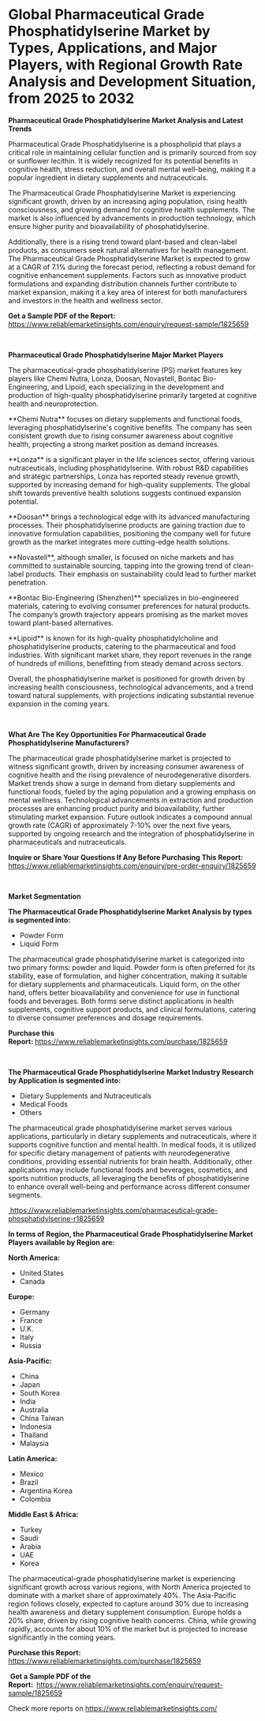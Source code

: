 <p><h1>Global Pharmaceutical Grade Phosphatidylserine Market by Types, Applications, and Major Players, with Regional Growth Rate Analysis and Development Situation, from 2025 to 2032</h1></p><p><strong>Pharmaceutical Grade Phosphatidylserine Market Analysis and Latest Trends</strong></p>
<p><p>Pharmaceutical Grade Phosphatidylserine is a phospholipid that plays a critical role in maintaining cellular function and is primarily sourced from soy or sunflower lecithin. It is widely recognized for its potential benefits in cognitive health, stress reduction, and overall mental well-being, making it a popular ingredient in dietary supplements and nutraceuticals. </p><p>The Pharmaceutical Grade Phosphatidylserine Market is experiencing significant growth, driven by an increasing aging population, rising health consciousness, and growing demand for cognitive health supplements. The market is also influenced by advancements in production technology, which ensure higher purity and bioavailability of phosphatidylserine. </p><p>Additionally, there is a rising trend toward plant-based and clean-label products, as consumers seek natural alternatives for health management. The Pharmaceutical Grade Phosphatidylserine Market is expected to grow at a CAGR of 7.1% during the forecast period, reflecting a robust demand for cognitive enhancement supplements. Factors such as innovative product formulations and expanding distribution channels further contribute to market expansion, making it a key area of interest for both manufacturers and investors in the health and wellness sector.</p></p>
<p><strong>Get a Sample PDF of the Report:&nbsp;</strong> <a href="https://www.reliablemarketinsights.com/enquiry/request-sample/1825659?utm_campaign=2214&utm_medium=2&utm_source=Github&utm_content=ia&utm_term=03042025&utm_id=pharmaceutical-grade-phosphatidylserine">https://www.reliablemarketinsights.com/enquiry/request-sample/1825659</a></p>
<p>&nbsp;</p>
<p><strong>Pharmaceutical Grade Phosphatidylserine Major Market Players</strong></p>
<p><p>The pharmaceutical-grade phosphatidylserine (PS) market features key players like Chemi Nutra, Lonza, Doosan, Novastell, Bontac Bio-Engineering, and Lipoid, each specializing in the development and production of high-quality phosphatidylserine primarily targeted at cognitive health and neuroprotection.</p><p>**Chemi Nutra** focuses on dietary supplements and functional foods, leveraging phosphatidylserine's cognitive benefits. The company has seen consistent growth due to rising consumer awareness about cognitive health, projecting a strong market position as demand increases.</p><p>**Lonza** is a significant player in the life sciences sector, offering various nutraceuticals, including phosphatidylserine. With robust R&D capabilities and strategic partnerships, Lonza has reported steady revenue growth, supported by increasing demand for high-quality supplements. The global shift towards preventive health solutions suggests continued expansion potential.</p><p>**Doosan** brings a technological edge with its advanced manufacturing processes. Their phosphatidylserine products are gaining traction due to innovative formulation capabilities, positioning the company well for future growth as the market integrates more cutting-edge health solutions.</p><p>**Novastell**, although smaller, is focused on niche markets and has committed to sustainable sourcing, tapping into the growing trend of clean-label products. Their emphasis on sustainability could lead to further market penetration.</p><p>**Bontac Bio-Engineering (Shenzhen)** specializes in bio-engineered materials, catering to evolving consumer preferences for natural products. The company’s growth trajectory appears promising as the market moves toward plant-based alternatives.</p><p>**Lipoid** is known for its high-quality phosphatidylcholine and phosphatidylserine products, catering to the pharmaceutical and food industries. With significant market share, they report revenues in the range of hundreds of millions, benefitting from steady demand across sectors.</p><p>Overall, the phosphatidylserine market is positioned for growth driven by increasing health consciousness, technological advancements, and a trend toward natural supplements, with projections indicating substantial revenue expansion in the coming years.</p></p>
<p>&nbsp;</p>
<p><strong>What Are The Key Opportunities For Pharmaceutical Grade Phosphatidylserine Manufacturers?</strong></p>
<p><p>The pharmaceutical grade phosphatidylserine market is projected to witness significant growth, driven by increasing consumer awareness of cognitive health and the rising prevalence of neurodegenerative disorders. Market trends show a surge in demand from dietary supplements and functional foods, fueled by the aging population and a growing emphasis on mental wellness. Technological advancements in extraction and production processes are enhancing product purity and bioavailability, further stimulating market expansion. Future outlook indicates a compound annual growth rate (CAGR) of approximately 7-10% over the next five years, supported by ongoing research and the integration of phosphatidylserine in pharmaceuticals and nutraceuticals.</p></p>
<p><strong>Inquire or Share Your Questions If Any Before Purchasing This Report:</strong> <a href="https://www.reliablemarketinsights.com/enquiry/pre-order-enquiry/1825659?utm_campaign=2214&utm_medium=2&utm_source=Github&utm_content=ia&utm_term=03042025&utm_id=pharmaceutical-grade-phosphatidylserine">https://www.reliablemarketinsights.com/enquiry/pre-order-enquiry/1825659</a></p>
<p>&nbsp;</p>
<p><strong>Market Segmentation</strong></p>
<p><strong>The Pharmaceutical Grade Phosphatidylserine Market Analysis by types is segmented into:</strong></p>
<p><ul><li>Powder Form</li><li>Liquid Form</li></ul></p>
<p><p>The pharmaceutical grade phosphatidylserine market is categorized into two primary forms: powder and liquid. Powder form is often preferred for its stability, ease of formulation, and higher concentration, making it suitable for dietary supplements and pharmaceuticals. Liquid form, on the other hand, offers better bioavailability and convenience for use in functional foods and beverages. Both forms serve distinct applications in health supplements, cognitive support products, and clinical formulations, catering to diverse consumer preferences and dosage requirements.</p></p>
<p><strong>Purchase this Report:&nbsp;</strong><a href="https://www.reliablemarketinsights.com/purchase/1825659?utm_campaign=2214&utm_medium=2&utm_source=Github&utm_content=ia&utm_term=03042025&utm_id=pharmaceutical-grade-phosphatidylserine">https://www.reliablemarketinsights.com/purchase/1825659</a></p>
<p>&nbsp;</p>
<p><strong>The Pharmaceutical Grade Phosphatidylserine Market Industry Research by Application is segmented into:</strong></p>
<p><ul><li>Dietary Supplements and Nutraceuticals</li><li>Medical Foods</li><li>Others</li></ul></p>
<p><p>The pharmaceutical grade phosphatidylserine market serves various applications, particularly in dietary supplements and nutraceuticals, where it supports cognitive function and mental health. In medical foods, it is utilized for specific dietary management of patients with neurodegenerative conditions, providing essential nutrients for brain health. Additionally, other applications may include functional foods and beverages, cosmetics, and sports nutrition products, all leveraging the benefits of phosphatidylserine to enhance overall well-being and performance across different consumer segments.</p></p>
<p><a href="https://www.reliablemarketinsights.com/pharmaceutical-grade-phosphatidylserine-r1825659?utm_campaign=2214&utm_medium=2&utm_source=Github&utm_content=ia&utm_term=03042025&utm_id=pharmaceutical-grade-phosphatidylserine">&nbsp;https://www.reliablemarketinsights.com/pharmaceutical-grade-phosphatidylserine-r1825659</a></p>
<p><strong>In terms of Region, the Pharmaceutical Grade Phosphatidylserine Market Players available by Region are:</strong></p>
<p>
    <p> <strong> North America: </strong>
        <ul>
            <li>United States</li>
            <li>Canada</li>
        </ul>
        </p> 
    <p> <strong> Europe: </strong>
        <ul>
            <li>Germany</li>
            <li>France</li>
            <li>U.K.</li>
            <li>Italy</li>
            <li>Russia</li>
        </ul>
        </p> 
    <p> <strong> Asia-Pacific: </strong>
        <ul>
            <li>China</li>
            <li>Japan</li>
            <li>South Korea</li>
            <li>India</li>
            <li>Australia</li>
            <li>China Taiwan</li>
            <li>Indonesia</li>
            <li>Thailand</li>
            <li>Malaysia</li>
        </ul>
        </p> 
    <p> <strong> Latin America: </strong>
        <ul>
            <li>Mexico</li>
            <li>Brazil</li>
            <li>Argentina Korea</li>
            <li>Colombia</li>
        </ul>
        </p> 
    <p> <strong> Middle East & Africa: </strong>
        <ul>
            <li>Turkey</li>
            <li>Saudi</li>
            <li>Arabia</li>
            <li>UAE</li>
            <li>Korea</li>
        </ul>
    </p>
    </p>
<p><p>The pharmaceutical-grade phosphatidylserine market is experiencing significant growth across various regions, with North America projected to dominate with a market share of approximately 40%. The Asia-Pacific region follows closely, expected to capture around 30% due to increasing health awareness and dietary supplement consumption. Europe holds a 20% share, driven by rising cognitive health concerns. China, while growing rapidly, accounts for about 10% of the market but is projected to increase significantly in the coming years.</p></p>
<p><strong>Purchase this Report: </strong><a href="https://www.reliablemarketinsights.com/purchase/1825659?utm_campaign=2214&utm_medium=2&utm_source=Github&utm_content=ia&utm_term=03042025&utm_id=pharmaceutical-grade-phosphatidylserine">https://www.reliablemarketinsights.com/purchase/1825659</a></p>
<p>&nbsp;<strong>Get a Sample PDF of the Report:&nbsp;&nbsp;</strong><a href="https://www.reliablemarketinsights.com/enquiry/request-sample/1825659?utm_campaign=2214&utm_medium=2&utm_source=Github&utm_content=ia&utm_term=03042025&utm_id=pharmaceutical-grade-phosphatidylserine">https://www.reliablemarketinsights.com/enquiry/request-sample/1825659</a></p>
<p><strong></strong></p>
<p>Check more reports on <a href="https://www.reliablemarketinsights.com/?utm_campaign=2214&utm_medium=2&utm_source=Github&utm_content=ia&utm_term=03042025&utm_id=pharmaceutical-grade-phosphatidylserine">https://www.reliablemarketinsights.com/</a></p>